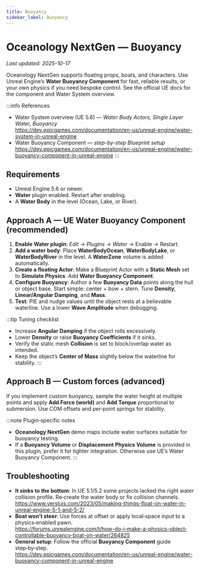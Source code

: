 ```yaml
---
title: Buoyancy
sidebar_label: Buoyancy
---
```


# Oceanology NextGen — Buoyancy

_Last updated: 2025-10-17_

Oceanology NextGen supports floating props, boats, and characters. Use Unreal Engine’s **Water Buoyancy Component** for fast, reliable results, or your own physics if you need bespoke control. See the official UE docs for the component and Water System overview. 

:::info References
- Water System overview (UE 5.6) — *Water Body Actors, Single Layer Water, Buoyancy*  
  https://dev.epicgames.com/documentation/en-us/unreal-engine/water-system-in-unreal-engine
- Water Buoyancy Component — *step-by-step Blueprint setup*  
  https://dev.epicgames.com/documentation/en-us/unreal-engine/water-buoyancy-component-in-unreal-engine
:::

## Requirements
- Unreal Engine 5.6 or newer.
- **Water** plugin enabled. Restart after enabling.
- A **Water Body** in the level (Ocean, Lake, or River).

## Approach A — UE Water Buoyancy Component (recommended)
1. **Enable Water plugin**: *Edit → Plugins → Water* → Enable → Restart.  
2. **Add a water body**: Place **WaterBodyOcean**, **WaterBodyLake**, or **WaterBodyRiver** in the level. A **WaterZone** volume is added automatically.
3. **Create a floating Actor**: Make a Blueprint Actor with a **Static Mesh** set to **Simulate Physics**. Add **Water Buoyancy Component**.
4. **Configure Buoyancy**: Author a few **Buoyancy Data** points along the hull or object base. Start simple: center + bow + stern. Tune **Density**, **Linear/Angular Damping**, and **Mass**.
5. **Test**: PIE and nudge values until the object rests at a believable waterline. Use a lower **Wave Amplitude** when debugging.

:::tip Tuning checklist
- Increase **Angular Damping** if the object rolls excessively.  
- Lower **Density** or raise **Buoyancy Coefficients** if it sinks.  
- Verify the static mesh **Collision** is set to block/overlap water as intended.  
- Keep the object’s **Center of Mass** slightly below the waterline for stability.
:::

## Approach B — Custom forces (advanced)
If you implement custom buoyancy, sample the water height at multiple points and apply **Add Force (world)** and **Add Torque** proportional to submersion. Use COM offsets and per‑point springs for stability.

:::note Plugin‑specific notes
- **Oceanology NextGen** demo maps include water surfaces suitable for buoyancy testing.  
- If a **Buoyancy Volume** or **Displacement Physics Volume** is provided in this plugin, prefer it for tighter integration. Otherwise use UE’s Water Buoyancy Component.
:::

## Troubleshooting
- **It sinks to the bottom**: In UE 5.1/5.2 some projects lacked the right water collision profile. Re‑create the water body or fix collision channels.  
  https://www.versluis.com/2023/05/making-things-float-on-water-in-unreal-engine-5-1-and-5-2/
- **Boat won’t steer**: Use forces at offset or apply local‑space input to a physics‑enabled pawn.  
  https://forums.unrealengine.com/t/how-do-i-make-a-physics-object-controllable-buoyancy-boat-on-water/264825
- **General setup**: Follow the official **Buoyancy Component** guide step‑by‑step.  
  https://dev.epicgames.com/documentation/en-us/unreal-engine/water-buoyancy-component-in-unreal-engine
